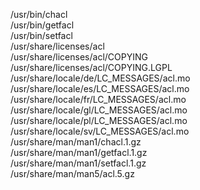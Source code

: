 /usr/bin/chacl  
/usr/bin/getfacl  
/usr/bin/setfacl  
/usr/share/licenses/acl  
/usr/share/licenses/acl/COPYING  
/usr/share/licenses/acl/COPYING.LGPL  
/usr/share/locale/de/LC\_MESSAGES/acl.mo  
/usr/share/locale/es/LC\_MESSAGES/acl.mo  
/usr/share/locale/fr/LC\_MESSAGES/acl.mo  
/usr/share/locale/gl/LC\_MESSAGES/acl.mo  
/usr/share/locale/pl/LC\_MESSAGES/acl.mo  
/usr/share/locale/sv/LC\_MESSAGES/acl.mo  
/usr/share/man/man1/chacl.1.gz  
/usr/share/man/man1/getfacl.1.gz  
/usr/share/man/man1/setfacl.1.gz  
/usr/share/man/man5/acl.5.gz  
